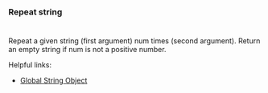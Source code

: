 ### Repeat string

#

Repeat a given string (first argument) num times (second argument). Return an empty string if num is not a positive number.

Helpful links:

- [Global String Object](https://developer.mozilla.org/en-US/docs/Web/JavaScript/Reference/Global_Objects/String)
